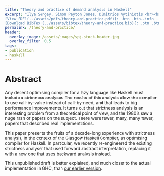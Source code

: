 ```yaml
---
title: "Theory and practice of demand analysis in Haskell"
excerpt: "Ilya Sergey, Simon Peyton Jones, Dimitrios Vytiniotis <br><br> Unpublished draft <br><br>
[View PDF](../assets/pdfs/theory-and-practice.pdf){: .btn .btn--info ..btn--large}
[Download BibTex](../assets/bibtex/theory-and-practice.bib){: .btn .btn--info ..btn--large}"
permalink: /theory-and-practice/
header:
  overlay_image: /assets/images/spj-stock-header.jpg
  overlay_filter: 0.5
tags:
- publication
- haskell
---
```


# Abstract
Any decent optimising compiler for a lazy language like Haskell must include a strictness analyser. The results of this analysis allow the compiler to use call-by-value instead of call-by-need, and that leads to big performance improvements. It turns out that strictness analysis is an interesting problem from a theoretical point of view, and the 1980’s saw a huge rash of papers on the subject. There were fewer, many, many fewer, papers that described real implementations.

This paper presents the fruits of a decade-long experience with strictness analysis, in the context of the Glasgow Haskell Compiler, an optimising compiler for Haskell. In particular, we recently re-engineered the existing strictness analyser that used forward abstract interpretation, replacing it with a new one that uses backward analysis instead.

This unpublished draft is better explained, and much closer to the actual implementation in GHC, than [our earlier version](https://www.microsoft.com/en-us/research/publication/demand-analysis/).

